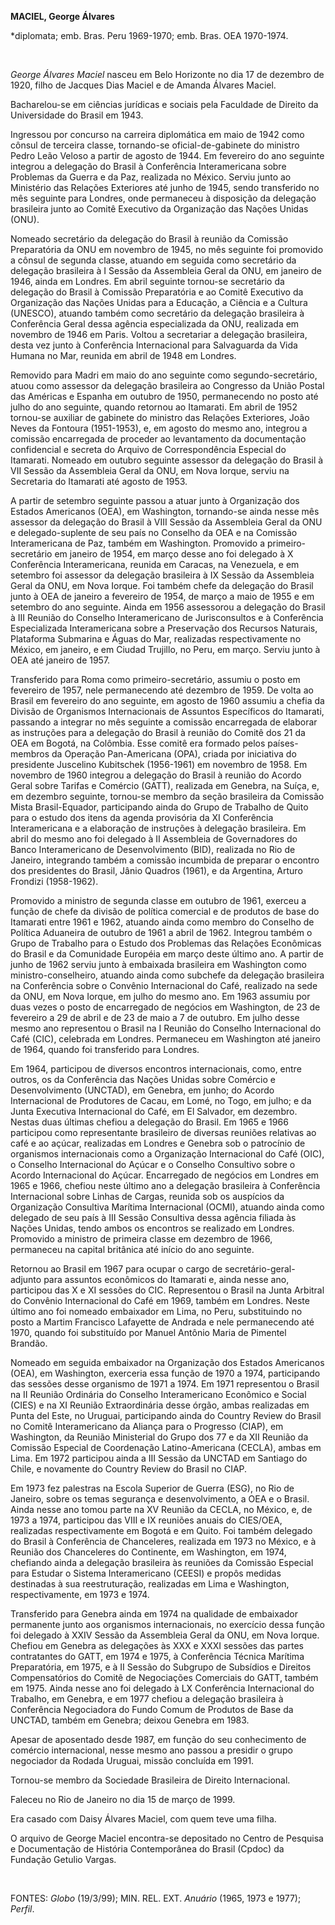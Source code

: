 **MACIEL, George Álvares**

\*diplomata; emb. Bras. Peru 1969-1970; emb. Bras. OEA 1970-1974.

 

*George Álvares Maciel* nasceu em Belo Horizonte no dia 17 de dezembro
de 1920, filho de Jacques Dias Maciel e de Amanda Álvares Maciel.

Bacharelou-se em ciências jurídicas e sociais pela Faculdade de Direito
da Universidade do Brasil em 1943.

Ingressou por concurso na carreira diplomática em maio de 1942 como
cônsul de terceira classe, tornando-se oficial-de-gabinete do ministro
Pedro Leão Veloso a partir de agosto de 1944. Em fevereiro do ano
seguinte integrou a delegação do Brasil à Conferência Interamericana
sobre Problemas da Guerra e da Paz, realizada no México. Serviu junto ao
Ministério das Relações Exteriores até junho de 1945, sendo transferido
no mês seguinte para Londres, onde permaneceu à disposição da delegação
brasileira junto ao Comitê Executivo da Organização das Nações Unidas
(ONU).

Nomeado secretário da delegação do Brasil à reunião da Comissão
Preparatória da ONU em novembro de 1945, no mês seguinte foi promovido a
cônsul de segunda classe, atuando em seguida como secretário da
delegação brasileira à I Sessão da Assembleia Geral da ONU, em janeiro
de 1946, ainda em Londres. Em abril seguinte tornou-se secretário da
delegação do Brasil à Comissão Preparatória e ao Comitê Executivo da
Organização das Nações Unidas para a Educação, a Ciência e a Cultura
(UNESCO), atuando também como secretário da delegação brasileira à
Conferência Geral dessa agência especializada da ONU, realizada em
novembro de 1946 em Paris. Voltou a secretariar a delegação brasileira,
desta vez junto à Conferência Internacional para Salvaguarda da Vida
Humana no Mar, reunida em abril de 1948 em Londres.

Removido para Madri em maio do ano seguinte como segundo-secretário,
atuou como assessor da delegação brasileira ao Congresso da União Postal
das Américas e Espanha em outubro de 1950, permanecendo no posto até
julho do ano seguinte, quando retornou ao Itamarati. Em abril de 1952
tornou-se auxiliar de gabinete do ministro das Relações Exteriores, João
Neves da Fontoura (1951-1953), e, em agosto do mesmo ano, integrou a
comissão encarregada de proceder ao levantamento da documentação
confidencial e secreta do Arquivo de Correspondência Especial do
Itamarati. Nomeado em outubro seguinte assessor da delegação do Brasil à
VII Sessão da Assembleia Geral da ONU, em Nova Iorque, serviu na
Secretaria do Itamarati até agosto de 1953.

A partir de setembro seguinte passou a atuar junto à Organização dos
Estados Americanos (OEA), em Washington, tornando-se ainda nesse mês
assessor da delegação do Brasil à VIII Sessão da Assembleia Geral da ONU
e delegado-suplente de seu país no Conselho da OEA e na Comissão
Interamericana de Paz, também em Washington. Promovido a
primeiro-secretário em janeiro de 1954, em março desse ano foi delegado
à X Conferência Interamericana, reunida em Caracas, na Venezuela, e em
setembro foi assessor da delegação brasileira à IX Sessão da Assembleia
Geral da ONU, em Nova Iorque. Foi também chefe da delegação do Brasil
junto à OEA de janeiro a fevereiro de 1954, de março a maio de 1955 e em
setembro do ano seguinte. Ainda em 1956 assessorou a delegação do Brasil
à III Reunião do Conselho Interamericano de Jurisconsultos e à
Conferência Especializada Interamericana sobre a Preservação dos
Recursos Naturais, Plataforma Submarina e Águas do Mar, realizadas
respectivamente no México, em janeiro, e em Ciudad Trujillo, no Peru, em
março. Serviu junto à OEA até janeiro de 1957.

Transferido para Roma como primeiro-secretário, assumiu o posto em
fevereiro de 1957, nele permanecendo até dezembro de 1959. De volta ao
Brasil em fevereiro do ano seguinte, em agosto de 1960 assumiu a chefia
da Divisão de Organismos Internacionais de Assuntos Específicos do
Itamarati, passando a integrar no mês seguinte a comissão encarregada de
elaborar as instruções para a delegação do Brasil à reunião do Comitê
dos 21 da OEA em Bogotá, na Colômbia. Esse comitê era formado pelos
países-membros da Operação Pan-Americana (OPA), criada por iniciativa do
presidente Juscelino Kubitschek (1956-1961) em novembro de 1958. Em
novembro de 1960 integrou a delegação do Brasil à reunião do Acordo
Geral sobre Tarifas e Comércio (GATT), realizada em Genebra, na Suíça,
e, em dezembro seguinte, tornou-se membro da seção brasileira da
Comissão Mista Brasil-Equador, participando ainda do Grupo de Trabalho
de Quito para o estudo dos itens da agenda provisória da XI Conferência
Interamericana e a elaboração de instruções à delegação brasileira. Em
abril do mesmo ano foi delegado à II Assembleia de Governadores do Banco
Interamericano de Desenvolvimento (BID), realizada no Rio de Janeiro,
integrando também a comissão incumbida de preparar o encontro dos
presidentes do Brasil, Jânio Quadros (1961), e da Argentina, Arturo
Frondizi (1958-1962).

Promovido a ministro de segunda classe em outubro de 1961, exerceu a
função de chefe da divisão de política comercial e de produtos de base
do Itamarati entre 1961 e 1962, atuando ainda como membro do Conselho de
Política Aduaneira de outubro de 1961 a abril de 1962. Integrou também o
Grupo de Trabalho para o Estudo dos Problemas das Relações Econômicas do
Brasil e da Comunidade Européia em março deste último ano. A partir de
junho de 1962 serviu junto à embaixada brasileira em Washington como
ministro-conselheiro, atuando ainda como subchefe da delegação
brasileira na Conferência sobre o Convênio Internacional do Café,
realizado na sede da ONU, em Nova Iorque, em julho do mesmo ano. Em 1963
assumiu por duas vezes o posto de encarregado de negócios em Washington,
de 23 de fevereiro a 29 de abril e de 23 de maio a 7 de outubro. Em
julho desse mesmo ano representou o Brasil na I Reunião do Conselho
Internacional do Café (CIC), celebrada em Londres. Permaneceu em
Washington até janeiro de 1964, quando foi transferido para Londres.

Em 1964, participou de diversos encontros internacionais, como, entre
outros, os da Conferência das Nações Unidas sobre Comércio e
Desenvolvimento (UNCTAD), em Genebra, em junho; do Acordo Internacional
de Produtores de Cacau, em Lomé, no Togo, em julho; e da Junta Executiva
Internacional do Café, em El Salvador, em dezembro. Nestas duas últimas
chefiou a delegação do Brasil. Em 1965 e 1966 participou como
representante brasileiro de diversas reuniões relativas ao café e ao
açúcar, realizadas em Londres e Genebra sob o patrocínio de organismos
internacionais como a Organização Internacional do Café (OIC), o
Conselho Internacional do Açúcar e o Conselho Consultivo sobre o Acordo
Internacional do Açúcar. Encarregado de negócios em Londres em 1965 e
1966, chefiou neste último ano a delegação brasileira à Conferência
Internacional sobre Linhas de Cargas, reunida sob os auspícios da
Organização Consultiva Marítima Internacional (OCMI), atuando ainda como
delegado de seu país à III Sessão Consultiva dessa agência filiada às
Nações Unidas, tendo ambos os encontros se realizado em Londres.
Promovido a ministro de primeira classe em dezembro de 1966, permaneceu
na capital britânica até início do ano seguinte.

Retornou ao Brasil em 1967 para ocupar o cargo de
secretário-geral-adjunto para assuntos econômicos do Itamarati e, ainda
nesse ano, participou das X e XI sessões do CIC. Representou o Brasil na
Junta Arbitral do Convênio Internacional do Café em 1969, também em
Londres. Neste último ano foi nomeado embaixador em Lima, no Peru,
substituindo no posto a Martim Francisco Lafayette de Andrada e nele
permanecendo até 1970, quando foi substituído por Manuel Antônio Maria
de Pimentel Brandão.

Nomeado em seguida embaixador na Organização dos Estados Americanos
(OEA), em Washington, exerceria essa função de 1970 a 1974, participando
das sessões desse organismo de 1971 a 1974. Em 1971 representou o Brasil
na II Reunião Ordinária do Conselho Interamericano Econômico e Social
(CIES) e na XI Reunião Extraordinária desse órgão, ambas realizadas em
Punta del Este, no Uruguai, participando ainda do Country Review do
Brasil no Comitê Interamericano da Aliança para o Progresso (CIAP), em
Washington, da Reunião Ministerial do Grupo dos 77 e da XII Reunião da
Comissão Especial de Coordenação Latino-Americana (CECLA), ambas em
Lima. Em 1972 participou ainda a III Sessão da UNCTAD em Santiago do
Chile, e novamente do Country Review do Brasil no CIAP.

Em 1973 fez palestras na Escola Superior de Guerra (ESG), no Rio de
Janeiro, sobre os temas segurança e desenvolvimento, a OEA e o Brasil.
Ainda nesse ano tomou parte na XV Reunião da CECLA, no México, e, de
1973 a 1974, participou das VIII e IX reuniões anuais do CIES/OEA,
realizadas respectivamente em Bogotá e em Quito. Foi também delegado do
Brasil à Conferência de Chanceleres, realizada em 1973 no México, e à
Reunião dos Chanceleres do Continente, em Washington, em 1974, chefiando
ainda a delegação brasileira às reuniões da Comissão Especial para
Estudar o Sistema Interamericano (CEESI) e propôs medidas destinadas à
sua reestruturação, realizadas em Lima e Washington, respectivamente, em
1973 e 1974.

Transferido para Genebra ainda em 1974 na qualidade de embaixador
permanente junto aos organismos internacionais, no exercício dessa
função foi delegado à XXIV Sessão da Assembleia Geral da ONU, em Nova
Iorque. Chefiou em Genebra as delegações às XXX e XXXI sessões das
partes contratantes do GATT, em 1974 e 1975, à Conferência Técnica
Marítima Preparatória, em 1975, e à II Sessão do Subgrupo de Subsídios e
Direitos Compensatórios do Comitê de Negociações Comerciais do GATT,
também em 1975. Ainda nesse ano foi delegado à LX Conferência
Internacional do Trabalho, em Genebra, e em 1977 chefiou a delegação
brasileira à Conferência Negociadora do Fundo Comum de Produtos de Base
da UNCTAD, também em Genebra; deixou Genebra em 1983.

Apesar de aposentado desde 1987, em função do seu conhecimento de
comércio internacional, nesse mesmo ano passou a presidir o grupo
negociador da Rodada Uruguai, missão concluída em 1991.

Tornou-se membro da Sociedade Brasileira de Direito Internacional.

Faleceu no Rio de Janeiro no dia 15 de março de 1999.

Era casado com Daisy Álvares Maciel, com quem teve uma filha.

O arquivo de George Maciel encontra-se depositado no Centro de Pesquisa
e Documentação de História Contemporânea do Brasil (Cpdoc) da Fundação
Getulio Vargas.

 

FONTES: *Globo* (19/3/99); MIN. REL. EXT. *Anuário* (1965, 1973 e 1977);
*Perfil*.

 
